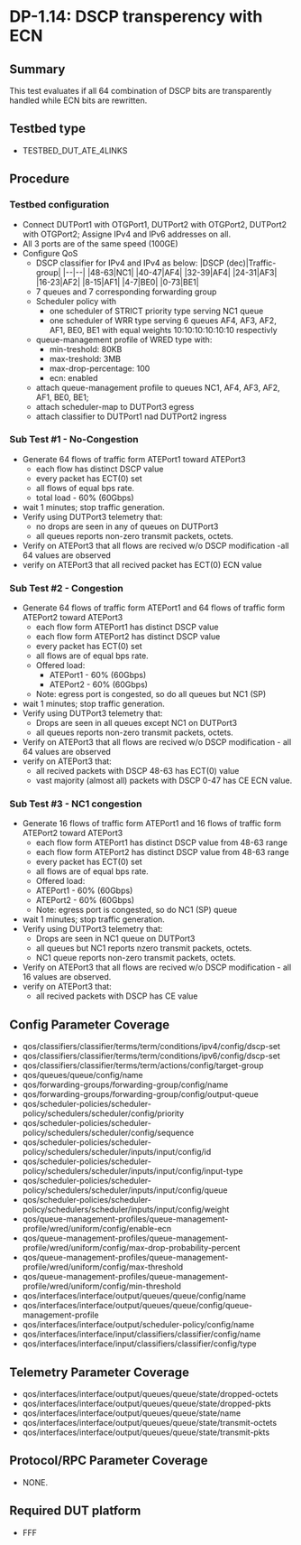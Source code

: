
# DP-1.14: DSCP transperency with ECN

## Summary

This test evaluates if all 64 combination of DSCP bits are transparently handled while ECN bits are rewritten.

## Testbed type

* TESTBED_DUT_ATE_4LINKS

## Procedure

### Testbed configuration
* Connect DUTPort1 with OTGPort1, DUTPort2 with OTGPort2, DUTPort2 with OTGPort2; Assigne IPv4 and IPv6 addresses on all.
* All 3 ports are of the same speed (100GE)
* Configure QoS
    * DSCP classifier for IPv4 and IPv4 as below:
        |DSCP (dec)|Traffic-group|
        |--|--|
        |48-63|NC1|
        |40-47|AF4|
        |32-39|AF4|
        |24-31|AF3|
        |16-23|AF2|
        |8-15|AF1|
        |4-7|BE0|
        |0-73|BE1|
    * 7 queues and 7 corresponding forwarding group
    * Scheduler policy with
       * one scheduler of STRICT priority type serving NC1 queue
       * one scheduler of WRR type serving 6 queues AF4, AF3, AF2, AF1, BE0, BE1 with equal weights 10:10:10:10:10:10 respectivly
    * queue-management profile of WRED type with:
       * min-treshold: 80KB
       * max-treshold: 3MB
       * max-drop-percentage: 100 
       * ecn: enabled
    * attach queue-management profile to queues NC1, AF4, AF3, AF2, AF1, BE0, BE1;
    * attach scheduler-map to DUTPort3 egress
    * attach classifier to DUTPort1 nad DUTPort2 ingress

### Sub Test #1 - No-Congestion 
* Generate 64 flows of traffic form ATEPort1  toward ATEPort3
    * each flow has distinct DSCP value
    * every packet has ECT(0) set
    * all flows of equal bps rate.
    * total load - 60% (60Gbps)
* wait 1 minutes; stop traffic generation.
* Verify using DUTPort3 telemetry that:
    * no drops are seen in any of queues on DUTPort3
    * all queues reports non-zero transmit packets, octets.
* Verify on ATEPort3 that all flows are recived w/o DSCP modification -all 64 values are observed
* verify on ATEPort3 that all recived packet has ECT(0) ECN value
### Sub Test #2 - Congestion
* Generate 64 flows of traffic form ATEPort1 and  64 flows of traffic form ATEPort2 toward ATEPort3
    * each flow form ATEPort1 has distinct DSCP value 
    * each flow form ATEPort2 has distinct DSCP value 
    * every packet has ECT(0) set
    * all flows are of equal bps rate.
    * Offered load:
        * ATEPort1 - 60% (60Gbps)
        * ATEPort2 - 60% (60Gbps)
    * Note: egress port is congested, so do all queues but NC1 (SP)
* wait 1 minutes; stop traffic generation.
* Verify using DUTPort3 telemetry that:
    * Drops are seen in all queues except NC1 on DUTPort3
    * all queues reports non-zero transmit packets, octets.
* Verify on ATEPort3 that all flows are recived w/o DSCP modification - all 64 values are observed
* verify on ATEPort3 that:
    * all recived packets with DSCP 48-63 has ECT(0) value
    * vast majority (almost all) packets with DSCP 0-47 has CE ECN value.
### Sub Test #3 - NC1 congestion
* Generate 16 flows of traffic form ATEPort1 and  16 flows of traffic form ATEPort2 toward ATEPort3
    * each flow form ATEPort1 has distinct DSCP value from 48-63 range
    * each flow form ATEPort2 has distinct DSCP value from 48-63 range
    * every packet has ECT(0) set
    * all flows are of equal bps rate.
    * Offered load:
    * ATEPort1 - 60% (60Gbps)
    * ATEPort2 - 60% (60Gbps)
    * Note: egress port is congested, so do NC1 (SP) queue
* wait 1 minutes; stop traffic generation.
* Verify using DUTPort3 telemetry that:
    * Drops are seen in NC1 queue on DUTPort3
    * all queues but NC1 reports nzero transmit packets, octets.
    * NC1 queue reports non-zero transmit packets, octets.
* Verify on ATEPort3 that all flows are recived w/o DSCP modification - all 16 values are observed.
* verify on ATEPort3 that:
    * all recived packets with DSCP has CE value

## Config Parameter Coverage

  *  qos/classifiers/classifier/terms/term/conditions/ipv4/config/dscp-set
  *  qos/classifiers/classifier/terms/term/conditions/ipv6/config/dscp-set
  *  qos/classifiers/classifier/terms/term/actions/config/target-group
  *  qos/queues/queue/config/name
  *  qos/forwarding-groups/forwarding-group/config/name
  *  qos/forwarding-groups/forwarding-group/config/output-queue
  *  qos/scheduler-policies/scheduler-policy/schedulers/scheduler/config/priority
  *  qos/scheduler-policies/scheduler-policy/schedulers/scheduler/config/sequence
  *  qos/scheduler-policies/scheduler-policy/schedulers/scheduler/inputs/input/config/id
  *  qos/scheduler-policies/scheduler-policy/schedulers/scheduler/inputs/input/config/input-type
  *  qos/scheduler-policies/scheduler-policy/schedulers/scheduler/inputs/input/config/queue
  *  qos/scheduler-policies/scheduler-policy/schedulers/scheduler/inputs/input/config/weight
  *  qos/queue-management-profiles/queue-management-profile/wred/uniform/config/enable-ecn
  *  qos/queue-management-profiles/queue-management-profile/wred/uniform/config/max-drop-probability-percent
  *  qos/queue-management-profiles/queue-management-profile/wred/uniform/config/max-threshold
  *  qos/queue-management-profiles/queue-management-profile/wred/uniform/config/min-threshold
  *  qos/interfaces/interface/output/queues/queue/config/name
  *  qos/interfaces/interface/output/queues/queue/config/queue-management-profile
  *  qos/interfaces/interface/output/scheduler-policy/config/name
  *  qos/interfaces/interface/input/classifiers/classifier/config/name
  *  qos/interfaces/interface/input/classifiers/classifier/config/type

## Telemetry Parameter Coverage

  *  qos/interfaces/interface/output/queues/queue/state/dropped-octets
  *  qos/interfaces/interface/output/queues/queue/state/dropped-pkts
  *  qos/interfaces/interface/output/queues/queue/state/name
  *  qos/interfaces/interface/output/queues/queue/state/transmit-octets
  *  qos/interfaces/interface/output/queues/queue/state/transmit-pkts

## Protocol/RPC Parameter Coverage

  * NONE.

## Required DUT platform

* FFF
